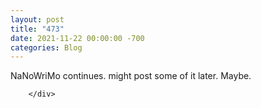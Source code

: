 ```yaml
---
layout: post
title: "473"
date: 2021-11-22 00:00:00 -700
categories: Blog
---
```


<div class="blog-content">
				<div class="paragraph">NaNoWriMo continues. might post some of it later. Maybe.</div>

		</div>
        
